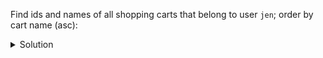 Find ids and names of all shopping carts that belong to user `jen`; order by cart name (asc):
 
<details>
  <summary>Solution</summary>
```
SELECT user_id, cart_name, 
       cart_id, cart_is_active
FROM carts_by_user
WHERE user_id = 'jen';
```{{execute}}
</details>
